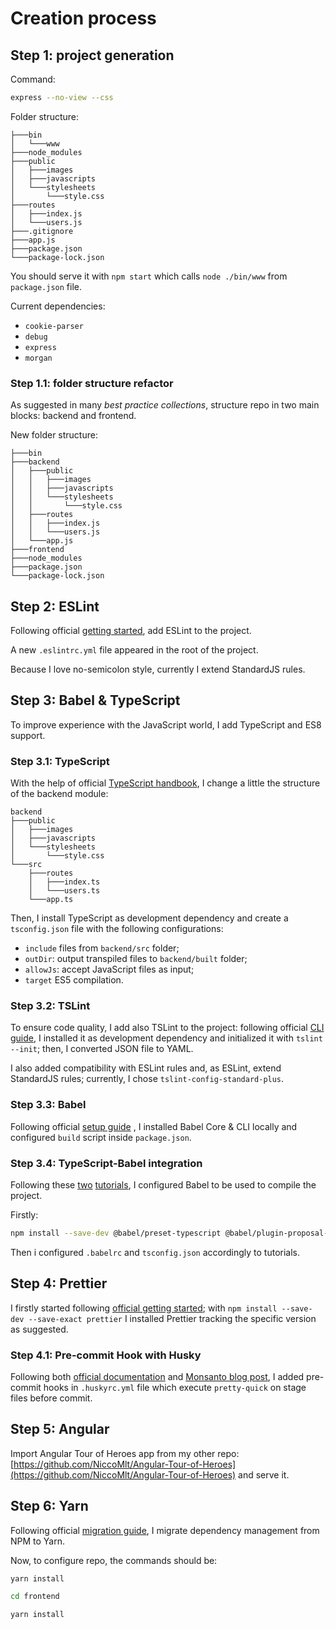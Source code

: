 # Creation process

## Step 1: project generation

Command:

```bash
express --no-view --css
```

Folder structure:

```
├───bin
│   └───www
├───node_modules
├───public
│   ├───images
│   ├───javascripts
│   └───stylesheets
│       └───style.css
├───routes
│   ├───index.js
│   └───users.js
├───.gitignore
├───app.js
├───package.json
└───package-lock.json
```

You should serve it with `npm start` which calls `node ./bin/www` from `package.json` file.

Current dependencies:

-   `cookie-parser`
-   `debug`
-   `express`
-   `morgan`

### Step 1.1: folder structure refactor

As suggested in many _best practice collections_, structure repo in two main blocks: backend and frontend.

New folder structure:

```
├───bin
├───backend
│   ├───public
│   │   ├───images
│   │   ├───javascripts
│   │   └───stylesheets
│   │       └───style.css
│   ├───routes
│   │   ├───index.js
│   │   └───users.js
│   └───app.js
├───frontend
├───node_modules
├───package.json
└───package-lock.json
```

## Step 2: ESLint

Following official [getting started](https://eslint.org/docs/user-guide/getting-started), add ESLint to the project.

A new `.eslintrc.yml` file appeared in the root of the project.

Because I love no-semicolon style, currently I extend StandardJS rules.

## Step 3: Babel & TypeScript

To improve experience with the JavaScript world, I add TypeScript and ES8 support.

### Step 3.1: TypeScript

With the help of official [TypeScript handbook](https://www.typescriptlang.org/docs/handbook/migrating-from-javascript.html),
I change a little the structure of the backend module:

```
backend
├───public
│   ├───images
│   ├───javascripts
│   └───stylesheets
│       └───style.css
└───src
    ├───routes
    │   ├───index.ts
    │   └───users.ts
    └───app.ts
```

Then, I install TypeScript as development dependency and create a `tsconfig.json` file with the following configurations:

-   `include` files from `backend/src` folder;
-   `outDir`: output transpiled files to `backend/built` folder;
-   `allowJs`: accept JavaScript files as input;
-   `target` ES5 compilation.

### Step 3.2: TSLint

To ensure code quality, I add also TSLint to the project:
following official [CLI guide](https://palantir.github.io/tslint/usage/cli/), I installed it as development dependency
and initialized it with `tslint --init`; then, I converted JSON file to YAML.

I also added compatibility with ESLint rules and, as ESLint, extend StandardJS rules; currently, I chose `tslint-config-standard-plus`.

### Step 3.3: Babel

Following official [setup guide](https://babeljs.io/setup#installation) , I installed Babel Core & CLI locally
and configured `build` script inside `package.json`.

### Step 3.4: TypeScript-Babel integration

Following these [two](https://iamturns.com/typescript-babel/) [tutorials](https://blogs.msdn.microsoft.com/typescript/2018/08/27/typescript-and-babel-7/),
I configured Babel to be used to compile the project.

Firstly:

```bash
npm install --save-dev @babel/preset-typescript @babel/plugin-proposal-class-properties @babel/plugin-proposal-object-rest-spread
```

Then i configured `.babelrc` and `tsconfig.json` accordingly to tutorials.

## Step 4: Prettier

I firstly started following [official getting started](http://engineering.monsanto.com/2018/09/26/using-prettier/);
with `npm install --save-dev --save-exact prettier` I installed Prettier tracking the specific version as suggested.

### Step 4.1: Pre-commit Hook with Husky

Following both [official documentation](https://prettier.io/docs/en/precommit.html) and [Monsanto blog post](http://engineering.monsanto.com/2018/09/26/using-prettier/),
I added pre-commit hooks in `.huskyrc.yml` file which execute `pretty-quick` on stage files before commit.

## Step 5: Angular

Import Angular Tour of Heroes app from my other repo: [https://github.com/NiccoMlt/Angular-Tour-of-Heroes](https://github.com/NiccoMlt/Angular-Tour-of-Heroes) and serve it.

## Step 6: Yarn

Following official [migration guide](https://yarnpkg.com/en/docs/migrating-from-npm), I migrate dependency management from NPM to Yarn.

Now, to configure repo, the commands should be:

```bash
yarn install

cd frontend

yarn install
```
